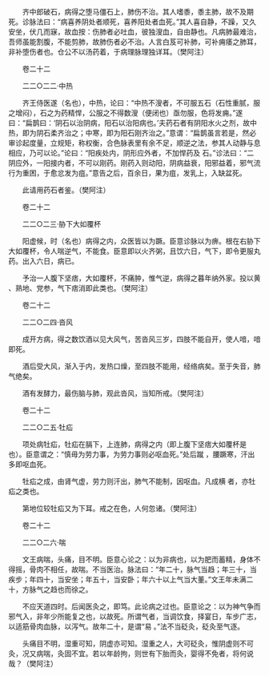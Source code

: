<!-- { "loadSidebar": true } -->
　　齐中郎破石，病得之堕马僵石上，肺伤不治。其人嗜黍，黍主肺，故不及期死。诊脉法曰：“病喜养阴处者顺死，喜养阳处者血死。”其人喜自静，不躁，又久安坐，伏几而寐，故血按：伤肺者必吐血，彼独溲血，自由静也。凡病肺最难治，吾师虽能割腹，不能剪肺，故肺伤者必不治。人言白芨可补肺，可补痈痿之肺耳，非补堕伤者也。仓公不以汤药着，于病理脉理独详耳。（樊阿注）

　　卷二十二

　　二二○二二·中热

　　齐王侍医遂（名也），中热，论曰：“中热不溲者，不可服五石（石性重腻，服之增闷），石之为药精悍，公服之不得数溲（便闭也）亟勿服，色将发痈。”遂曰：“扁鹊曰：‘阴石以治阴病，阳石以治阳病也。’夫药石者有阴阳水火之剂，故中热，即为阴石柔齐治之；中寒，即为阳石刚齐治之。”意谓：“扁鹊虽言若是，然必审诊起度量，立规矩，称权衡，合色脉表里有余不足，顺逆之法，参其人动静与息相应，乃可以论。”论曰：“阳疾处内，阴形应外者，不加悍药及 石。”诊法曰：“二阴应外，一阳接内者，不可以刚药。刚药入则动阳，阴病益衰，阳邪益着，邪气流行为重困，于愈忿发为疽。”意告之后，百余日，果为疽，发乳上，入缺盆死。

　　此请用药石者鉴。（樊阿注）

　　卷二十二

　　二二○二三·胁下大如覆杯

　　阳虚候，时（名也）病得之内，众医皆以为蹶。臣意诊脉以为痹。根在右胁下大如覆杯，令人喘逆气，不能食。臣意即以火齐粥，且饮六日，气下，即令更服丸药。出入六日，病已。

　　予治一人腹下坚痞，大如覆杯，不痛肿，惟气逆，病得之暮年纳外家。投以黄 、熟地、党参，气下痞消即此类也。（樊阿注）

　　卷二十二

　　二二○二四·沓风

　　成开方病，得之数饮酒以见大风气，苦沓风三岁，四肢不能自开，使人喑，喑即死。

　　酒后受大风，渐入于内，发热口燥，至四肢不能用，经络病矣。至于失音，肺气绝矣。

　　酒有发酵力，最伤脑与肺，观此沓风，当知所戒。（樊阿注）

　　卷二十二

　　二二○二五·牡疝

　　项处病牡疝，牡疝在膈下，上连肺，病得之内（即上腹下坚痞大如覆杯是也）。臣意谓之：“慎毋为劳力事，为劳力事则必呕血死。”处后蹴 ，腰蹶寒，汗出多即呕血死。

　　牡疝之成，由肾气虚，劳力则汗出，肺气不能制，因呕血。凡成横 者，亦牡疝之类也。

　　第地位较牡疝又为下耳。戒之在色，人何忽诸。（樊阿注）

　　卷二十二

　　二二○二六·喘

　　文王病喘，头痛，目不明。臣意心论之：以为非病也，以为肥而蓄精，身体不得摇，骨肉不相任，故喘。不当医治。脉法曰：“年二十，脉气当趋；年三十，当疾步；年四十，当安坐；年五十，当安卧；年六十以上气当大董。”文王年未满二十，方脉气之趋也而徐之。

　　不应天道四时。后闻医灸之，即笃。此论病之过也。臣意论之：以为神气争而邪气入，非年少所能复之也，以故死。所谓气者，当调饮食，择宴日，车步广志，以适筋骨肉血脉，以泻气。故年二十，是谓“易 。”法不当砭灸，砭灸至气逐。

　　头痛目不明，湿重可知，阴虚亦可知。湿重之人，大可砭灸，惟阴虚则不可灸，况又病喘，灸固不宜。若以年龄拘，则世有下胎而灸，婴得不免者，将何说哉？（樊阿注）

　　
